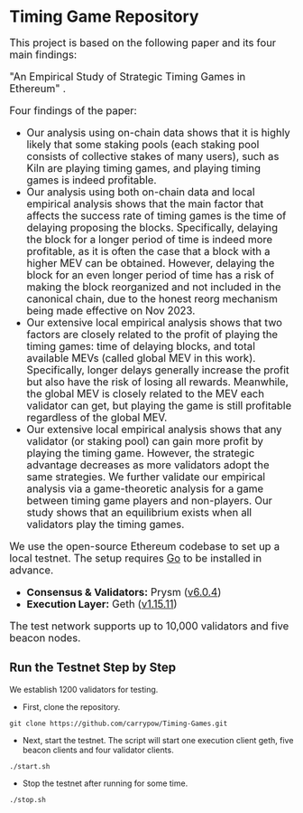 # Timing Game Repository

<font size=4> 

This project is based on the following paper and its four main findings:

"An Empirical Study of Strategic Timing Games in Ethereum" .

Four findings of the paper:

- Our analysis using on-chain data shows that it is highly likely that some staking pools (each staking pool consists of collective stakes of many users), such as Kiln are playing timing games, and playing timing games is indeed profitable. 
- Our analysis using both on-chain data and local empirical analysis shows that the main factor that affects the success rate of timing games is the time of delaying proposing the blocks. Specifically, delaying the block for a longer period of time is indeed more profitable, as it is often the case that a block with a higher MEV can be obtained. However, delaying the block for an even longer period of time has a risk of making the block reorganized and not included in the canonical chain, due to the honest reorg mechanism being made effective on Nov 2023. 
- Our extensive local empirical analysis shows that two factors are closely related to the profit of playing the timing games: time of delaying blocks, and total available MEVs (called global MEV in this work). Specifically, longer delays generally increase the profit but also have the risk of losing all rewards. Meanwhile, the global MEV is closely related to the MEV each validator can get, but playing the game is still profitable regardless of the global MEV.
- Our extensive local empirical analysis shows that any validator (or staking pool) can gain more profit by playing the timing game. However, the strategic advantage decreases as more validators adopt the same strategies. We further validate our empirical analysis via a game-theoretic analysis for a game between timing game players and non-players. Our study shows that an equilibrium exists when all validators play the timing games. 

We use the open-source Ethereum codebase to set up a local testnet. The setup requires [Go](https://go.dev/doc/install) to be installed in advance.

- **Consensus & Validators:** Prysm ([v6.0.4](https://github.com/OffchainLabs/prysm/releases/tag/v6.0.4))
- **Execution Layer:** Geth ([v1.15.11](https://geth.ethereum.org/downloads))

The test network supports up to 10,000 validators and five beacon nodes.

</font>


## Run the Testnet Step by Step
We establish 1200 validators for testing. 

* First, clone the repository.
```shell
git clone https://github.com/carrypow/Timing-Games.git
```

* Next, start the testnet. The script will start one execution client geth, five beacon clients and four validator clients.
```shell
./start.sh
```
* Stop the testnet after running for some time. 
```
./stop.sh
```
